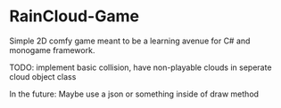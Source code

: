 # RainCloud-Game
Simple 2D comfy game meant to be a learning avenue for C# and monogame framework. 

TODO: implement basic collision, have non-playable clouds in seperate cloud object class

In the future: Maybe use a json or something inside of draw method 
